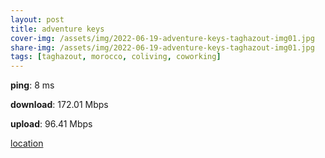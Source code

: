 ```yaml
---
layout: post
title: adventure keys
cover-img: /assets/img/2022-06-19-adventure-keys-taghazout-img01.jpg
share-img: /assets/img/2022-06-19-adventure-keys-taghazout-img01.jpg
tags: [taghazout, morocco, coliving, coworking]
---
```


**ping**: 8 ms

**download**: 172.01 Mbps

**upload**: 96.41 Mbps

[location](https://goo.gl/maps/rfa8C2sFrxSgXfsw6)
